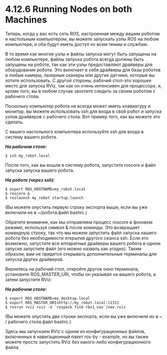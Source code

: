 # 4.12.6 Running Nodes on both Machines

Теперь, когда у вас есть сеть ROS, настроенная между вашим роботом и настольным компьютером, вы можете запускать узлы ROS на любом компьютере, и оба будут иметь доступ ко всем темам и службам. 

В то время как многие узлы и файлы запуска могут быть запущены на любом компьютере, файлы запуска робота всегда должны быть запущены на роботе, так как эти узлы предоставляют драйверы для оборудования робота. Это включает в себя драйверы для базы роботов и любые камеры, лазерные сканеры или другие датчики, которые вы хотите использовать. С другой стороны, рабочий стол-это хорошее место для запуска RViz, так как он очень интенсивен для процессора, и, кроме того, вы в любом случае захотите следить за своим роботом с рабочего стола.

 Поскольку компьютер робота не всегда может иметь клавиатуру и монитор, вы можете использовать ssh для входа в свой робот и запуска узлов драйверов с рабочего стола. Вот пример того, как вы можете это сделать. 

С вашего настольного компьютера используйте ssh для входа в систему вашего робота. 

_**На рабочем столе:**_

```text
$ ssh my_robot.local
```

После того, как вы вошли в систему робота, запустите roscore и файл запуска запуска вашего робота.

_**На роботе \(через ssh\)**_:

```text
$ export ROS_HOSTNAME=my_robot.local 
$ roscore &
$ roslaunch my_robot startup.launch
```

\(Вы можете опустить первую строку экспорта выше, если вы уже включили ее в ~/робота.файл bashrc.\) 

Обратите внимание, как мы отправляем процесс roscore в фоновом режиме, используя символ & после команды. Это возвращает командную строку, так что мы можем запустить файл запуска нашего робота без необходимости открытия другого сеанса ssh. Если это возможно, запустите все аппаратные драйверы вашего робота в одном запуске.запустите файл \(его можно назвать как угодно\). Таким образом, вам не придется открывать дополнительные терминалы для запуска других драйверов. 

Вернитесь на рабочий стол, откройте другое окно терминала, установите ROS\_MASTER\_URI, чтобы он указывал на вашего робота, а затем запустите RViz:

_**На рабочем столе:**_

```text
$ export ROS_HOSTNAME=my_desktop.local
$ export ROS_MASTER_URI=http://my_robot.local:11311
$ rosrun rviz rviz -d `rospack find rbx1_nav`/nav.rviz
```

\(Вы можете опустить две строки экспорта, если вы уже включили их в ~ / рабочего стола.файл bashrc.\) 

Здесь мы запускаем RViz с одним из конфигурационных файлов, включенных в навигационный пакет ros-by - example, но вы также можете просто запустить RViz без какого-либо конфигурационного файла.

